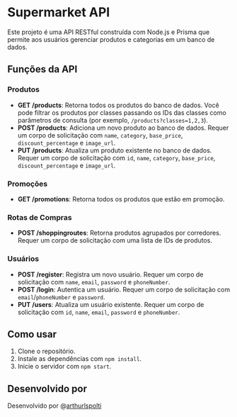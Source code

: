# Supermarket API

Este projeto é uma API RESTful construída com Node.js e Prisma que permite aos usuários gerenciar produtos e categorias em um banco de dados.

## Funções da API

### Produtos

- **GET /products**: Retorna todos os produtos do banco de dados. Você pode filtrar os produtos por classes passando os IDs das classes como parâmetros de consulta (por exemplo, `/products?classes=1,2,3`).
- **POST /products**: Adiciona um novo produto ao banco de dados. Requer um corpo de solicitação com `name`, `category`, `base_price`, `discount_percentage` e `image_url`.
- **PUT /products**: Atualiza um produto existente no banco de dados. Requer um corpo de solicitação com `id`, `name`, `category`, `base_price`, `discount_percentage` e `image_url`.

### Promoções

- **GET /promotions**: Retorna todos os produtos que estão em promoção.

### Rotas de Compras

- **POST /shoppingroutes**: Retorna produtos agrupados por corredores. Requer um corpo de solicitação com uma lista de IDs de produtos.

### Usuários

- **POST /register**: Registra um novo usuário. Requer um corpo de solicitação com `name`, `email`, `password` e `phoneNumber`.
- **POST /login**: Autentica um usuário. Requer um corpo de solicitação com `email`/`phoneNumber` e `password`.
- **PUT /users**: Atualiza um usuário existente. Requer um corpo de solicitação com `id`, `name`, `email`, `password` e `phoneNumber`.

## Como usar

1. Clone o repositório.
2. Instale as dependências com `npm install`.
3. Inicie o servidor com `npm start`.

## Desenvolvido por

Desenvolvido por @[arthurlspolti](https://github.com/arthurlspolti)
